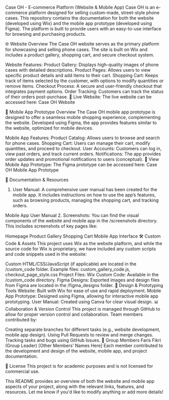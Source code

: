 Case OH - E-commerce Platform (Website & Mobile App)
Case OH is an e-commerce platform designed for selling custom-made, street-style phone cases. This repository contains the documentation for both the website (developed using Wix) and the mobile app prototype (developed using Figma). The platform is built to provide users with an easy-to-use interface for browsing and purchasing products.

🌐 Website Overview
The Case OH website serves as the primary platform for showcasing and selling phone cases. The site is built on Wix and includes a product gallery, shopping cart, and secure checkout system.

Website Features:
Product Gallery: Displays high-quality images of phone cases with detailed descriptions.
Product Pages: Allows users to view specific product details and add items to their cart.
Shopping Cart: Keeps track of items selected by the customer, with options to modify quantities or remove items.
Checkout Process: A secure and user-friendly checkout that integrates payment options.
Order Tracking: Customers can track the status of their orders post-purchase.
🚀 Live Website:
The live website can be accessed here: Case OH Website

📱 Mobile App Prototype Overview
The Case OH mobile app prototype is designed to offer a seamless mobile shopping experience, complementing the website. Developed using Figma, the app provides features similar to the website, optimized for mobile devices.

Mobile App Features:
Product Catalog: Allows users to browse and search for phone cases.
Shopping Cart: Users can manage their cart, modify quantities, and proceed to checkout.
User Accounts: Customers can log in, view past orders, and track current orders.
Notifications: The app provides order updates and promotional notifications to users (conceptual).
📲 View Mobile App Prototype:
The Figma prototype can be accessed here: Case OH Mobile App Prototype

📄 Documentation & Resources
1. User Manual:
A comprehensive user manual has been created for the mobile app. It includes instructions on how to use the app’s features, such as browsing products, managing the shopping cart, and tracking orders.

Mobile App User Manual
2. Screenshots:
You can find the visual components of the website and mobile app in the /screenshots directory. This includes screenshots of key pages like:

Homepage
Product Gallery
Shopping Cart
Mobile App Interface
🛠️ Custom Code & Assets
This project uses Wix as the website platform, and while the source code for Wix is proprietary, we have included any custom scripts and code snippets used in the website:

Custom HTML/CSS/JavaScript (if applicable) are located in the /custom_code folder.
Example files: custom_gallery_code.js, checkout_page_style.css
Project Files:
Wix Custom Code: Available in the /custom_code directory.
Figma Designs: Exported images and design files from Figma are located in the /figma_designs folder.
🎨 Design & Prototyping Tools
Website: Built with Wix for ease of use and rapid deployment.
Mobile App Prototype: Designed using Figma, allowing for interactive mobile app prototyping.
User Manual: Created using Canva for clear visual design.
📊 Collaboration & Version Control
This project is managed through GitHub to allow for proper version control and collaboration. Team members contributed by:

Creating separate branches for different tasks (e.g., website development, mobile app design).
Using Pull Requests to review and merge changes.
Tracking tasks and bugs using GitHub Issues.
👥 Group Members
Faris Fikri (Group Leader)
[Other Members’ Names Here]
Each member contributed to the development and design of the website, mobile app, and project documentation.

📝 License
This project is for academic purposes and is not licensed for commercial use.

This README provides an overview of both the website and mobile app aspects of your project, along with the relevant links, features, and resources. Let me know if you'd like to modify anything or add more details!






